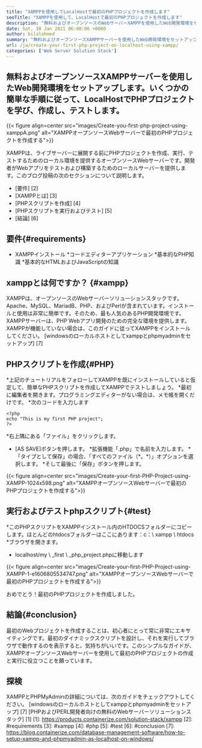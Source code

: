 ```yaml
---
title: "XAMPPを使用してLocalHostで最初のPHPプロジェクトを作成します" 
seoTitle: "XAMPPを使用して、LocalHostで最初のPHPプロジェクトを作成します" 
description: "無料およびオープンソースのWebサーバーXAMPPを使用したWeb開発環境をセットアップします。いくつかの簡単な手順に従って、LocalHostでPHPプロジェクトを作成してテストします。" 
date: Sat, 30 Jan 2021 06:00:06 +0000
author: bilalahmed
summary: "無料およびオープンソースXAMPPサーバーを使用したWeb開発環境をセットアップします。いくつかの簡単な手順に従って、LocalHostでPHPプロジェクトを学び、作成し、テストします。" 
url: /ja/create-your-first-php-project-on-localhost-using-xampp/
categories: ['Web Server Solution Stack']
---
```


## 無料およびオープンソースXAMPPサーバーを使用したWeb開発環境をセットアップします。いくつかの簡単な手順に従って、LocalHostでPHPプロジェクトを学び、作成し、テストします。

{{< figure align=center src="images/Create-you-first-php-project-using-xamppA.png" alt="XAMPPオープンソースWebサーバーで最初のPHPプロジェクトを作成する">}}

XAMPPは、ライブサーバーに展開する前にPHPプロジェクトを作成、実行、テストするためのローカル環境を提供するオープンソースWebサーバーです。開発者がWebアプリをテストおよび構築するためのローカルサーバーを提供します。このブログ投稿の次のセクションについて説明します。
  * [要件] [2]
  * [XAMPPとは] [3]
  * [PHPスクリプトを作成] [4]
  * [PHPスクリプトを実行およびテスト] [5]
  * [結論] [6]

## 要件{#requirements}
  * XAMPPインストール
  *コードエディターアプリケーション
  *基本的なPHP知識
  *基本的なHTMLおよびJavaScriptの知識

## xamppとは何ですか？ {#xampp}
XAMPPは、オープンソースのWebサーバーソリューションスタックです。 Apache、MySQL、MariadB、PHP、およびPerlが含まれています。インストールと使用は非常に簡単です。そのため、最も人気のあるPHP開発環境です。 XAMPPサーバーは、PHP Webアプリ開発のための完全な環境を提供します。 XAMPPが機能していない場合は、このガイドに従ってXAMPPをインストールしてください。
[windowsのローカルホストとしてxamppとphpmyadminをセットアップ] [7]

## PHPスクリプトを作成{#PHP}
  *上記のチュートリアルをフォローしてXAMPPを既にインストールしていると仮定して、簡単なPHPスクリプトを作成してXAMPPでテストしましょう。
  *最初に編集者を開きます。プログラミングエディターがない場合は、メモ帳を開くだけです。
  *次のコードを入力します
```
<?php
echo "This is my first PHP project";
?>
```
  *右上隅にある「ファイル」をクリックします。
  * [AS SAVE]ボタンを押します。
  *拡張機能「.php」で名前を入力します。
  *「タイプとして保存」の場合、「すべてのファイル（\*。\*）」オプションを選択します。
  *そして最後に「保存」ボタンを押します。

{{< figure align=center src="images/Create-your-first-PHP-Project-using-XAMPP-1024x598.png" alt="XAMPPオープンソースWebサーバーで最初のPHPプロジェクトを作成する">}}


## 実行およびテストphpスクリプト{#test}
  *このPHPスクリプトをXAMPPインストール内のHTDOCSフォルダーにコピーします。ほとんどのhtdocsフォルダーはここにあります：c：\ xampp \ htdocs
  *ブラウザを開きます。
  * localhost/my \ _first \ _php_project.phpに移動します

{{< figure align=center src="images/Create-your-first-PHP-Project-using-XAMPP-1-e1606805534747.png" alt="XAMPPオープンソースWebサーバーで最初のPHPプロジェクトを作成する">}}

おめでとう！最初のPHPプロジェクトを作成しました。

## 結論{#conclusion}
最初のWebプロジェクトを作成することは、初心者にとって常に非常にエキサイティングです。最初のダイナミックスクリプトを設計し、それを実行してブラウザで動作するのを表示すると、気持ちがいいです。このシンプルなガイドが、XAMPPオープンソースWebサーバーを使用して最初のPHPプロジェクトの作成と実行に役立つことを願っています。

## 探検
XAMPPとPHPMyAdminの詳細については、次のガイドをチェックアウトしてください。
[windowsのローカルホストとしてxamppとphpmyadminをセットアップ] [7]
[PHPおよびPERL開発者向けの無料のWebサーバーソリューションスタック] [1]
[1]: https://products.containerize.com/solution-stack/xampp
[2]: #requirements
[3]: #xampp
[4]: #php
[5]: #test
[6]: #conclusion
[7]: https://blog.containerize.com/database-management-software/how-to-setup-xampp-and-phpmyadmin-as-localhost-on-windows/
